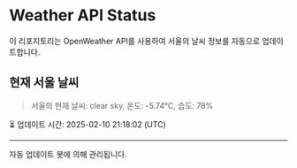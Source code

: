 
# Weather API Status

이 리포지토리는 OpenWeather API를 사용하여 서울의 날씨 정보를 자동으로 업데이트합니다.

## 현재 서울 날씨
> 서울의 현재 날씨: clear sky, 온도: -5.74°C, 습도: 78%

⏳ 업데이트 시간: 2025-02-10 21:18:02 (UTC)

---
자동 업데이트 봇에 의해 관리됩니다.
